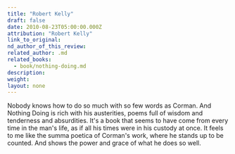 ```yaml
---
title: "Robert Kelly"
draft: false
date: 2010-08-23T05:00:00.000Z
attribution: "Robert Kelly"
link_to_original:
nd_author_of_this_review:
related_author: .md
related_books:
  - book/nothing-doing.md
description:
weight:
layout: none
---
```

Nobody knows how to do so much with so few words as Corman. And Nothing Doing is rich with his austerities, poems full of wisdom and tenderness and absurdities. It's a book that seems to have come from every time in the man's life, as if all his times were in his custody at once. It feels to me like the summa poetica of Corman's work, where he stands up to be counted. And shows the power and grace of what he does so well.

